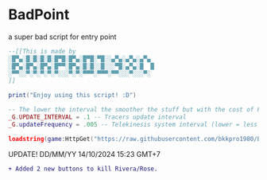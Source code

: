 # BadPoint
 a super bad script for entry point

```lua
--[[This is made by
░█▀▄░█░█░█░█░█▀█░█▀▄░█▀█░▀█░░▄▀▄░▄▀▄░▄▀▄
░█▀▄░█▀▄░█▀▄░█▀▀░█▀▄░█░█░░█░░░▀█░▄▀▄░█  █
░▀▀░░▀░▀░▀░▀░▀░░░▀░▀░▀▀▀░▀▀▀░▀▀░░░▀░░░▀░
]]

print("Enjoy using this script! :D")

-- The lower the interval the smoother the stuff but with the cost of FPS drops
_G.UPDATE_INTERVAL = .1 -- Tracers update interval
_G.updateFrequency = .005 -- Telekinesis system interval (lower = less buggy)

loadstring(game:HttpGet("https://raw.githubusercontent.com/bkkpro1980/BadPoint/main/main.lua"))()
```

UPDATE! DD/MM/YY
14/10/2024 15:23 GMT+7
```diff
+ Added 2 new buttons to kill Rivera/Rose.
```